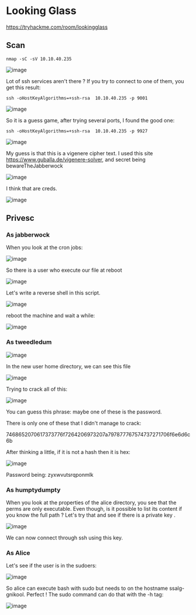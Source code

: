 # Looking Glass

https://tryhackme.com/room/lookingglass

## Scan

`nmap -sC -sV 10.10.40.235`

![image](https://github.com/Roqlane/writeups/assets/78229498/db13dd3c-d82b-4f18-8aee-4c210bc8e096)

Lot of ssh services aren't there ? If you try to connect to one of them, you get this result:

`ssh -oHostKeyAlgorithms=+ssh-rsa  10.10.40.235 -p 9001`

![image](https://github.com/Roqlane/writeups/assets/78229498/3d593604-2e03-4c12-b78e-12afe76d234e)

So it is a guess game, after trying several ports, I found the good one:

`ssh -oHostKeyAlgorithms=+ssh-rsa  10.10.40.235 -p 9927`

![image](https://github.com/Roqlane/writeups/assets/78229498/7ad72bb6-8bc7-40d6-9a01-865f294b26c4)

My guess is that this is a vigenere cipher text. I used this site https://www.guballa.de/vigenere-solver, and secret being bewareTheJabberwock

![image](https://github.com/Roqlane/writeups/assets/78229498/f87b57cf-a29d-44ac-8de3-6600adb45c06)

I think that are creds.

![image](https://github.com/Roqlane/writeups/assets/78229498/389a4ee5-0264-49b9-8a59-69ba282a54e1)

## Privesc

### As jabberwock

When you look at the cron jobs:

![image](https://github.com/Roqlane/writeups/assets/78229498/6a20bd92-939b-42d4-a2af-66131441ef10)

So there is a user who execute our file at reboot

![image](https://github.com/Roqlane/writeups/assets/78229498/a141bc5b-b31a-49cf-8b79-1872f66295fb)

Let's write a reverse shell in this script.

![image](https://github.com/Roqlane/writeups/assets/78229498/bd7a13d6-001a-43f0-b8d6-d9083515d584)

reboot the machine and wait a while:

![image](https://github.com/Roqlane/writeups/assets/78229498/1af20f35-d9a6-4ba7-b3a5-ecb17074fc45)

### As tweedledum

![image](https://github.com/Roqlane/writeups/assets/78229498/97343287-f291-47fa-9d05-d885e378f1b0)

In the new user home directory, we can see this file

![image](https://github.com/Roqlane/writeups/assets/78229498/311e55bb-47ec-4916-88ba-036455fa7d68)

Trying to crack all of this:

![image](https://github.com/Roqlane/writeups/assets/78229498/a02afd6f-dd1b-410a-825e-b444a3d5e942)

You can guess this phrase: maybe one of these is the password.

There is only one of these that I didn't manage to crack:

7468652070617373776f7264206973207a797877767574737271706f6e6d6c6b

After thinking a little, if it is not a hash then it is hex:

![image](https://github.com/Roqlane/writeups/assets/78229498/518f722c-cfe0-42bb-8fdf-17ce38f78500)

Password being: zyxwvutsrqponmlk

### As humptydumpty

When you look at the properties of the alice directory, you see that the perms are only executable. Even though, is it possible to list its content if you know the full path ? 
Let's try that and see if there is a private key .

![image](https://github.com/Roqlane/writeups/assets/78229498/9d819403-b501-456e-9d01-b98fdece4aa7)

We can now connect through ssh using  this key.

### As Alice

Let's see if the user is in the sudoers:

![image](https://github.com/Roqlane/writeups/assets/78229498/c78241ea-a21b-41aa-a8b1-9383bd864d98)

So alice can execute bash with sudo but needs to on the hostname ssalg-gnikool. Perfect ! The sudo command can do that with the -h tag:

![image](https://github.com/Roqlane/writeups/assets/78229498/60735676-7b22-4b9c-9406-12a86583a26a)

